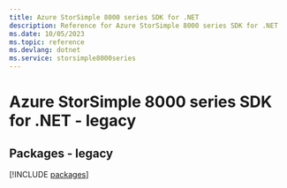 ```yaml
---
title: Azure StorSimple 8000 series SDK for .NET
description: Reference for Azure StorSimple 8000 series SDK for .NET
ms.date: 10/05/2023
ms.topic: reference
ms.devlang: dotnet
ms.service: storsimple8000series
---
```

# Azure StorSimple 8000 series SDK for .NET - legacy
## Packages - legacy
[!INCLUDE [packages](storsimple-8000-series-index.md)]